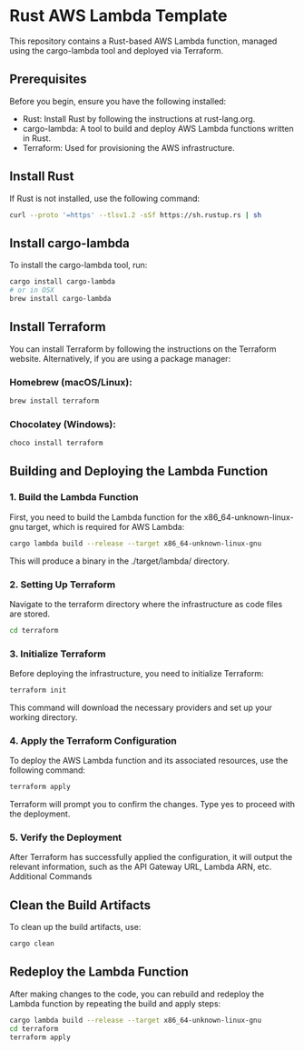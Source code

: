 # Rust AWS Lambda Template

This repository contains a Rust-based AWS Lambda function, managed using the cargo-lambda tool and deployed via Terraform.

## Prerequisites

Before you begin, ensure you have the following installed:

* Rust: Install Rust by following the instructions at rust-lang.org.
* cargo-lambda: A tool to build and deploy AWS Lambda functions written in Rust.
* Terraform: Used for provisioning the AWS infrastructure.

## Install Rust

If Rust is not installed, use the following command:

```bash
curl --proto '=https' --tlsv1.2 -sSf https://sh.rustup.rs | sh
```
## Install cargo-lambda

To install the cargo-lambda tool, run:

```bash
cargo install cargo-lambda
# or in OSX
brew install cargo-lambda
```

## Install Terraform
You can install Terraform by following the instructions on the Terraform website.
Alternatively, if you are using a package manager:

### Homebrew (macOS/Linux):

```bash
brew install terraform
```

### Chocolatey (Windows):

```bash
choco install terraform
```

## Building and Deploying the Lambda Function

### 1. Build the Lambda Function
First, you need to build the Lambda function for the x86_64-unknown-linux-gnu target, which is required for AWS Lambda:
```bash
cargo lambda build --release --target x86_64-unknown-linux-gnu
```
This will produce a binary in the ./target/lambda/<function-name> directory.

### 2. Setting Up Terraform

Navigate to the terraform directory where the infrastructure as code files are stored.

```bash
cd terraform
```

### 3. Initialize Terraform

Before deploying the infrastructure, you need to initialize Terraform:

```bash
terraform init
```

This command will download the necessary providers and set up your working directory.

### 4. Apply the Terraform Configuration

To deploy the AWS Lambda function and its associated resources, use the following command:

```bash
terraform apply
```
Terraform will prompt you to confirm the changes. Type yes to proceed with the deployment.

### 5. Verify the Deployment

After Terraform has successfully applied the configuration, it will output the relevant information, such as the API Gateway URL, Lambda ARN, etc.
Additional Commands

## Clean the Build Artifacts

To clean up the build artifacts, use:

```bash
cargo clean
```

## Redeploy the Lambda Function

After making changes to the code, you can rebuild and redeploy the Lambda function by repeating the build and apply steps:

```bash
cargo lambda build --release --target x86_64-unknown-linux-gnu
cd terraform
terraform apply
```
